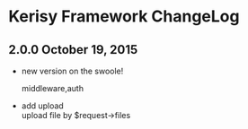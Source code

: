 Kerisy Framework ChangeLog
==========================

2.0.0 October 19, 2015
---------------------

- new version on the swoole!

  middleware,auth

- add upload  
	upload file by $request->files
